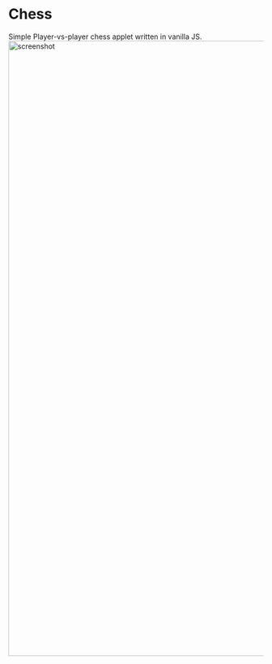 # Chess
Simple Player-vs-player chess applet written in vanilla JS.
<img width="1214" alt="screenshot" src="https://user-images.githubusercontent.com/35348750/194763333-c740350c-5c24-43af-bdfe-0f109aac5a57.PNG">
